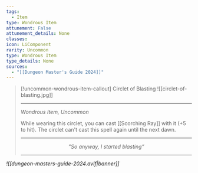 ```yaml
---
tags:
  - Item
type: Wondrous Item
attunement: False
attunement_details: None
classes:
icon: LiComponent
rarity: Uncommon
type: Wondrous Item
type_details: None
sources: 
  - "[[Dungeon Master's Guide 2024]]"
---
```

>[!uncommon-wondrous-item-callout] Circlet of Blasting
>![[circlet-of-blasting.jpg]]
>
>- - -
>_Wondrous Item, Uncommon_
>
>While wearing this circlet, you can cast [[Scorching Ray]] with it (+5 to hit). The circlet can't cast this spell again until the next dawn.
>
>- - -
><p style="text-align:center;"><i><p style="text-align:center;"><i>”So anyway, I started blasting”</i></p>
> 
> - - -


![[dungeon-masters-guide-2024.avif|banner]]